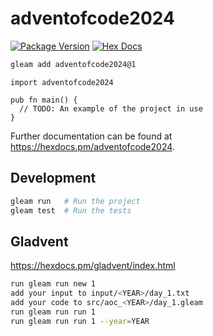 # adventofcode2024

[![Package Version](https://img.shields.io/hexpm/v/adventofcode2024)](https://hex.pm/packages/adventofcode2024)
[![Hex Docs](https://img.shields.io/badge/hex-docs-ffaff3)](https://hexdocs.pm/adventofcode2024/)

```sh
gleam add adventofcode2024@1
```
```gleam
import adventofcode2024

pub fn main() {
  // TODO: An example of the project in use
}
```

Further documentation can be found at <https://hexdocs.pm/adventofcode2024>.

## Development

```sh
gleam run   # Run the project
gleam test  # Run the tests
```

## Gladvent

https://hexdocs.pm/gladvent/index.html
```bash
run gleam run new 1
add your input to input/<YEAR>/day_1.txt
add your code to src/aoc_<YEAR>/day_1.gleam
run gleam run run 1
run gleam run run 1 --year=YEAR
```


